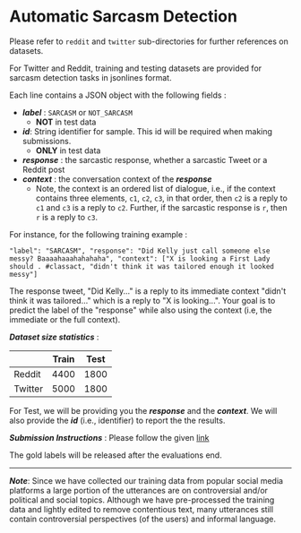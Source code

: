 # Automatic Sarcasm Detection 

Please refer to `reddit` and `twitter` sub-directories for further references on datasets. 

For Twitter and Reddit, training and testing datasets are provided for sarcasm detection tasks in jsonlines format. 

Each line contains a JSON object with the following fields : 
- ***label*** : `SARCASM` or `NOT_SARCASM`  
	- **NOT** in test data
- ***id***:  String identifier for sample. This id will be required when making submissions.
	- **ONLY** in test data
- ***response*** :  the sarcastic response, whether a sarcastic Tweet or a Reddit post
- ***context*** : the conversation context of the ***response***
	- Note, the context is an ordered list of dialogue, i.e., if the context contains three elements, `c1`, `c2`, `c3`, in that order, then `c2` is a reply to `c1` and `c3` is a reply to `c2`. Further, if the sarcastic response is `r`, then `r` is a reply to `c3`.

For instance, for the following training example : 

`"label": "SARCASM", "response": "Did Kelly just call someone else messy? Baaaahaaahahahaha", "context": ["X is looking a First Lady should . #classact, "didn't think it was tailored enough it looked messy"]`

The response tweet, "Did Kelly..." is a reply to its immediate context "didn't think it was tailored..." which is a reply to "X is looking...". Your goal is to predict the label of the "response" while also using the context (i.e, the immediate or the full context).

***Dataset size statistics*** :

|         | Train | Test |
|---------|-------|------|
| Reddit  | 4400  | 1800 |
| Twitter | 5000  | 1800 |

For Test, we will be providing you the ***response*** and the ***context***. We will also provide the ***id*** (i.e., identifier) to report the the results.

***Submission Instructions*** : Please follow the given [link](submission_instructions.pdf)


The gold labels will be released after the evaluations end.

---
***Note***:  Since we have collected our training data from popular social media platforms a large portion of the utterances are on controversial and/or political and social topics. Although we have pre-processed the training data and lightly edited to remove contentious text, many utterances still contain controversial perspectives (of the users) and informal language.  

